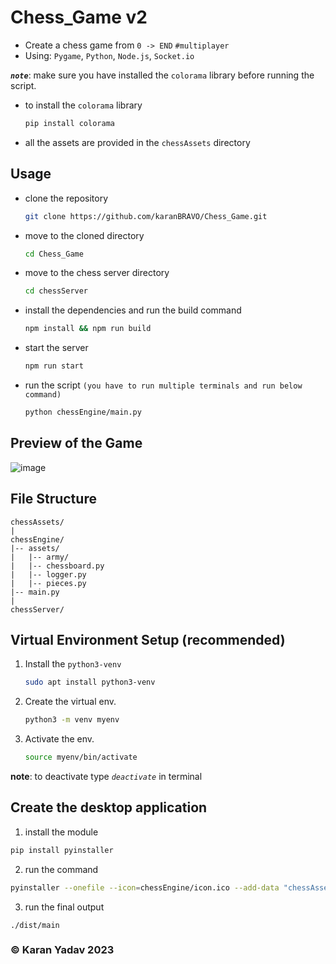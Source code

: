 # Chess_Game v2

- Create a chess game from `0 -> END` `#multiplayer`
- Using: `Pygame`, `Python`, `Node.js`, `Socket.io`

**_`note`_**: make sure you have installed the `colorama` library before running the script.

- to install the `colorama` library

  ```bash
  pip install colorama
  ```

- all the assets are provided in the `chessAssets` directory

## Usage

- clone the repository

  ```bash
  git clone https://github.com/karanBRAVO/Chess_Game.git
  ```

- move to the cloned directory

  ```bash
  cd Chess_Game
  ```

- move to the chess server directory

  ```bash
  cd chessServer
  ```

- install the dependencies and run the build command

  ```bash
  npm install && npm run build
  ```

- start the server

  ```bash
  npm run start
  ```

- run the script `(you have to run multiple terminals and run below command)`

  ```bash
  python chessEngine/main.py
  ```

## Preview of the Game

![image](https://github.com/karanBRAVO/Chess_Game/assets/77043443/f283403d-c224-4d7b-b38a-61fd14428a2f)

## File Structure

    chessAssets/
    |
    chessEngine/
    |-- assets/
    |   |-- army/
    |   |-- chessboard.py
    |   |-- logger.py
    |   |-- pieces.py
    |-- main.py
    |
    chessServer/

## Virtual Environment Setup (recommended)

1. Install the `python3-venv`

   ```bash
   sudo apt install python3-venv
   ```

2. Create the virtual env.

   ```bash
   python3 -m venv myenv
   ```

3. Activate the env.

   ```bash
   source myenv/bin/activate
   ```

**note**: to deactivate type _`deactivate`_ in terminal

## Create the desktop application

1. install the module

```bash
pip install pyinstaller
```

2. run the command

```bash
pyinstaller --onefile --icon=chessEngine/icon.ico --add-data "chessAssets;chessAssets" --hidden-import socketio --hidden-import colorama chessEngine/main.py
```

3. run the final output

```
./dist/main
```

### ©️ Karan Yadav 2023
